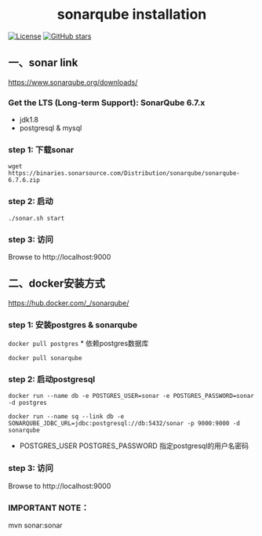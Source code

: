 <h1 align="center">sonarqube installation</h1>

[![License](https://img.shields.io/badge/license-GPL-blue.svg)](LICENSE)
[![GitHub stars](https://img.shields.io/badge/follow-guoliangdi-green.svg)](https://github.com/guoliangD/springcloudFeign/)


## 一、sonar link
https://www.sonarqube.org/downloads/

### Get the LTS (Long-term Support): SonarQube 6.7.x
* jdk1.8
* postgresql & mysql

### step 1: 下载sonar
`wget https://binaries.sonarsource.com/Distribution/sonarqube/sonarqube-6.7.6.zip`

### step 2: 启动
`./sonar.sh start`

### step 3: 访问
Browse to http://localhost:9000


## 二、docker安装方式
https://hub.docker.com/_/sonarqube/

### step 1: 安装postgres & sonarqube
`docker pull postgres`  * 依赖postgres数据库

`docker pull sonarqube`

### step 2: 启动postgresql

`docker run --name db -e POSTGRES_USER=sonar -e POSTGRES_PASSWORD=sonar -d postgres`

`docker run --name sq --link db -e SONARQUBE_JDBC_URL=jdbc:postgresql://db:5432/sonar -p 9000:9000 -d sonarqube`

* POSTGRES_USER POSTGRES_PASSWORD 指定postgresql的用户名密码

### step 3: 访问
Browse to http://localhost:9000

### IMPORTANT NOTE：
mvn sonar:sonar